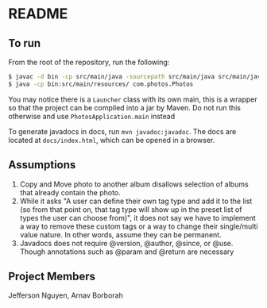 # README

## To run

From the root of the repository, run the following:

```bash
$ javac -d bin -cp src/main/java -sourcepath src/main/java src/main/java/module-info.java $(find src/main/java -name "*.java")  -cp src/main/resources
$ java -cp bin:src/main/resources/ com.photos.Photos
```
You may notice there is a `Launcher` class with its own main, this is a wrapper so that the project can be compiled into a jar by Maven. Do not run this otherwise and use `PhotosApplication.main` instead

To generate javadocs in docs, run `mvn javadoc:javadoc`. The docs are located at `docs/index.html`, which can be opened in a browser.

## Assumptions
1. Copy and Move photo to another album disallows selection of albums that already contain the photo.
2. While it asks "A user can define their own tag type and add it to the list (so from that point on, that tag type will show up in the preset list of types the user can choose from)", it does not say we have to implement a way to remove these custom tags or a way to change their single/multi value nature. In other words, assume they can be permanent.
3. Javadocs does not require @version, @author, @since, or @use. Though annotations such as @param and @return are necessary

## Project Members
Jefferson Nguyen, Arnav Borborah